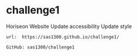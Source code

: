 # challenge1
Horiseon Website
    Update accessibility
    Update style 

    url:  https://sas1300.github.io/challenge1/

    GitHub: sas1300/challenge1